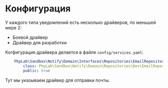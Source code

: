 # Конфигурация

У каждого типа уведомлений есть несколько драйверов,
по меньшей мере 2:

* Боевой драйвер
* Драйвер для разработки

Когфигурация драйвера делается в файле `config/services.yaml`:

```yaml
    PhpLab\Sandbox\Notify\Domain\Interfaces\Repositories\EmailRepositoryInterface:
        class: PhpLab\Sandbox\Notify\Domain\Repositories\Dev\EmailRepository
        public: true
```

Тут мы указываем драйвер для отправки почты.
